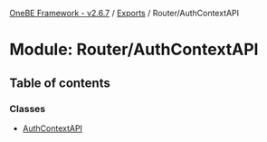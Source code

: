 [OneBE Framework - v2.6.7](../README.md) / [Exports](../modules.md) / Router/AuthContextAPI

# Module: Router/AuthContextAPI

## Table of contents

### Classes

- [AuthContextAPI](../classes/Router_AuthContextAPI.AuthContextAPI.md)
